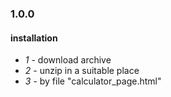 ### 1.0.0
#### installation
 *  *1* - download archive
 *  *2* - unzip in a suitable place
 *  *3* - by file "calculator_page.html"